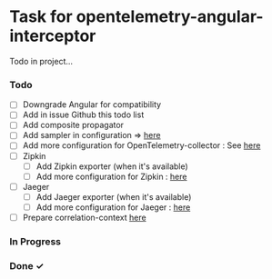 # Task for opentelemetry-angular-interceptor

Todo in project...

### Todo

- [ ] Downgrade Angular for compatibility  
- [ ] Add in issue Github this todo list  
- [ ] Add composite propagator  
- [ ] Add sampler in configuration => [here](https://github.com/open-telemetry/opentelemetry-js/tree/master/packages/opentelemetry-core#probability-sampler)  
- [ ] Add more configuration for OpenTelemetry-collector : See [here](https://github.com/open-telemetry/opentelemetry-js/blob/master/packages/opentelemetry-exporter-collector/src/CollectorExporter.ts)  
- [ ] Zipkin  
  - [ ] Add Zipkin exporter (when it's available)  
  - [ ] Add more configuration for Zipkin : [here](https://github.com/open-telemetry/opentelemetry-js/blob/master/packages/opentelemetry-exporter-zipkin/src/types.ts)  
- [ ] Jaeger  
  - [ ] Add Jaeger exporter (when it's available)  
  - [ ] Add more configuration for Jaeger : [here](https://github.com/open-telemetry/opentelemetry-js/blob/master/packages/opentelemetry-exporter-jaeger/src/types.ts)  
- [ ] Prepare correlation-context [here](https://github.com/open-telemetry/opentelemetry-js/tree/master/packages/opentelemetry-core/src/correlation-context)  

### In Progress


### Done ✓


